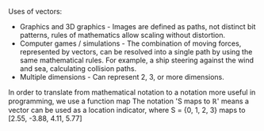 Uses of vectors:
- Graphics and 3D graphics - Images are defined as paths, not distinct bit patterns, rules of mathematics allow scaling without distortion.
- Computer games / simulations - The combination of moving forces, represented by vectors, can be resolved into a single path by using the same mathematical rules. For example, a ship steering against the wind and sea, calculating collision paths.
- Multiple dimensions - Can represent 2, 3, or more dimensions.

In order to translate from mathematical notation to a notation more useful in programming, we use a function map The notation 'S maps to $\mathbb{R}$' means a vector can be used as a location indicator, where S = {0, 1, 2, 3} maps to [2.55, -3.88, 4.11, 5.77]